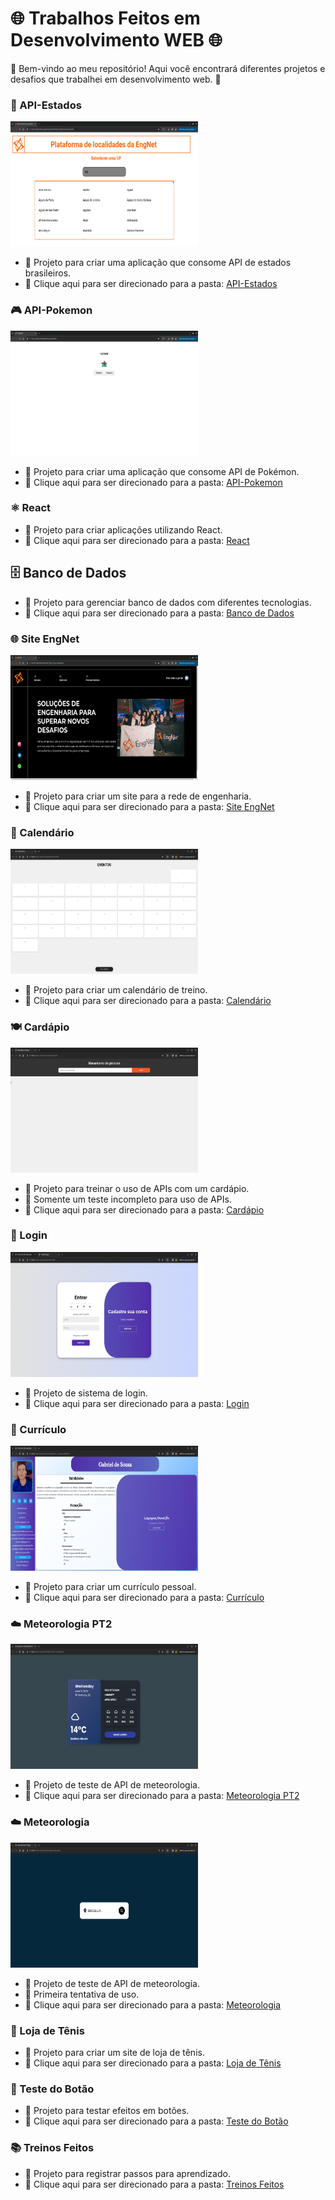 # 🌐 Trabalhos Feitos em Desenvolvimento WEB 🌐

🚀 Bem-vindo ao meu repositório! Aqui você encontrará diferentes projetos e desafios que trabalhei em desenvolvimento web. 🚀

### 📍 API-Estados

<img src="Imagens/API-Estados.png" alt="API-Estados" height="200" width="300"/>

- 🌟 Projeto para criar uma aplicação que consome API de estados brasileiros.
- 📂 Clique aqui para ser direcionado para a pasta: [API-Estados](API-Estados)

### 🎮 API-Pokemon

<img src="Imagens/API-Pokemon.png" alt="API-Pokemon" height="200" width="300"/>

- 🌟 Projeto para criar uma aplicação que consome API de Pokémon.
- 📂 Clique aqui para ser direcionado para a pasta: [API-Pokemon](API-Pokemon)

### ⚛️ React

- 🌟 Projeto para criar aplicações utilizando React.
- 📂 Clique aqui para ser direcionado para a pasta: [React](React)

## 🗄️ Banco de Dados

- 🌟 Projeto para gerenciar banco de dados com diferentes tecnologias.
- 📂 Clique aqui para ser direcionado para a pasta: [Banco de Dados](Banco%20de%20Dados)

### 🌐 Site EngNet

<img src="Imagens/Site-engnet.png" alt="Site EngNet" height="200" width="300"/>

- 🌟 Projeto para criar um site para a rede de engenharia.
- 📂 Clique aqui para ser direcionado para a pasta: [Site EngNet](Site_ENGNET)

### 📅 Calendário

<img src="Imagens/calendario.png" alt="Calendário" height="200" width="300"/>

- 🌟 Projeto para criar um calendário de treino.
- 📂 Clique aqui para ser direcionado para a pasta: [Calendário](Calendario)

### 🍽️ Cardápio

<img src="Imagens/cardapio.png" alt="Cardápio" height="200" width="300"/>

- 🌟 Projeto para treinar o uso de APIs com um cardápio.
- 🚧 Somente um teste incompleto para uso de APIs.
- 📂 Clique aqui para ser direcionado para a pasta: [Cardápio](Cardapio)

### 🔐 Login

<img src="Imagens/login.png" alt="Login" height="200" width="300"/>

- 🌟 Projeto de sistema de login.
- 📂 Clique aqui para ser direcionado para a pasta: [Login](login)

### 📄 Currículo

<img src="Imagens/curriculo.png" alt="Currículo" height="200" width="300"/>

- 🌟 Projeto para criar um currículo pessoal.
- 📂 Clique aqui para ser direcionado para a pasta: [Currículo](Curriculo)

### ☁️ Meteorologia PT2

<img src="Imagens/meterologiapt2.png" alt="Meteorologia PT2" height="200" width="300"/>

- 🌟 Projeto de teste de API de meteorologia.
- 📂 Clique aqui para ser direcionado para a pasta: [Meteorologia PT2](METEROLOGIAPT2)

### ☁️ Meteorologia

<img src="Imagens/meterologia.png" alt="Meteorologia" height="200" width="300"/>

- 🌟 Projeto de teste de API de meteorologia.
- 🚀 Primeira tentativa de uso.
- 📂 Clique aqui para ser direcionado para a pasta: [Meteorologia](Metereologia)

### 👟 Loja de Tênis

- 🌟 Projeto para criar um site de loja de tênis.
- 📂 Clique aqui para ser direcionado para a pasta: [Loja de Tênis](Tenis_site)

### 🔘 Teste do Botão

- 🌟 Projeto para testar efeitos em botões.
- 📂 Clique aqui para ser direcionado para a pasta: [Teste do Botão](Teste_do_botão)

### 📚 Treinos Feitos

- 🌟 Projeto para registrar passos para aprendizado.
- 📂 Clique aqui para ser direcionado para a pasta: [Treinos Feitos](Treinos_feitos)
